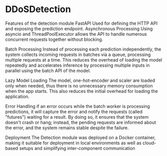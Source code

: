 # DDoSDetection
Features of the detection module
FastAPI
Used for defining the HTTP API and exposing the prediction endpoint.
Asynchronous Processing
Using asyncio and ThreadPoolExecutor allows the API to handle numerous concurrent requests together without blocking.

Batch Processing
Instead of processing each prediction independently, the system collects incoming requests in batches via a queue, processing multiple requests at a time. This reduces the overhead of loading the model repeatedly and accelerates inference by processing multiple inputs in parallel using the batch API of the model.

Lazy Model Loading
The model, one-hot-encoder and scaler are loaded only when needed, thus there is no unnecessary memory consumption when the app starts. This also reduces the initial overhead for loading the application.

Error Handling
if an error occurs while the batch worker is processing predictions, it will capture the error and notify the requests (called "futures") waiting for a result.
By doing so, it ensures that the system doesn't crash or hang; instead, the pending requests are informed about the error, and the system remains stable despite the failure. 

Deployment
The Detection module was deployed on a Docker container, making it suitable for deployment in local environments as well as cloud-based setups and simplifying inter-component communication
